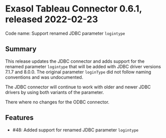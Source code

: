 # Exasol Tableau Connector 0.6.1, released 2022-02-23
 
Code name: Support renamed JDBC parameter `logintype`

## Summary

This release updates the JDBC connector and adds support for the renamed parameter `logintype` that will be added with JDBC driver versions 7.1.7 and 8.0.0. The original parameter `loginType` did not follow naming conventions and was undocumented.

The JDBC connector will continue to work with older and newer JDBC drivers by using both variants of the parameter.

There where no changes for the ODBC connector.

## Features

* #48: Added support for renamed JDBC parameter `logintype`
